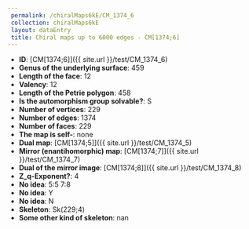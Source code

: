 ```yaml
--- 
 permalink: /chiralMaps6kE/CM_1374_6 
 collection: chiralMaps6kE
 layout: dataEntry
 title: Chiral maps up to 6000 edges - CM[1374;6]
---
```


- **ID**: [CM[1374;6]]({{ site.url }}/test/CM_1374_6)
- **Genus of the underlying surface**: 459
- **Length of the face**: 12
- **Valency**: 12
- **Length of the Petrie polygon**: 458
- **Is the automorphism group solvable?**: S
- **Number of vertices**: 229
- **Number of edges**: 1374
- **Number of faces**: 229
- **The map is self-**: none
- **Dual map**: [CM[1374;5]]({{ site.url }}/test/CM_1374_5)
- **Mirror (enantihomorphic) map**: [CM[1374;7]]({{ site.url }}/test/CM_1374_7)
- **Dual of the mirror image**: [CM[1374;8]]({{ site.url }}/test/CM_1374_8)
- **Z_q-Exponent?**: 4
- **No idea**:  5:5 7:8
- **No idea**: Y
- **No idea**: N
- **Skeleton**: Sk(229;4)
- **Some other kind of skeleton**: nan
